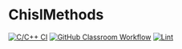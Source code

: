 # ChislMethods
[![C/C++ CI](https://github.com/Nikatik/ChislMethods/actions/workflows/main.yml/badge.svg)](https://github.com/Nikatik/ChislMethods/actions/workflows/main.yml)
[![GitHub Classroom Workflow](https://github.com/Nikatik/ChislMethods/actions/workflows/classroom.yml/badge.svg)](https://github.com/Nikatik/ChislMethods/actions/workflows/classroom.yml)
[![Lint](https://github.com/Nikatik/ChislMethods/actions/workflows/lint.yml/badge.svg)](https://github.com/Nikatik/ChislMethods/actions/workflows/lint.yml)
